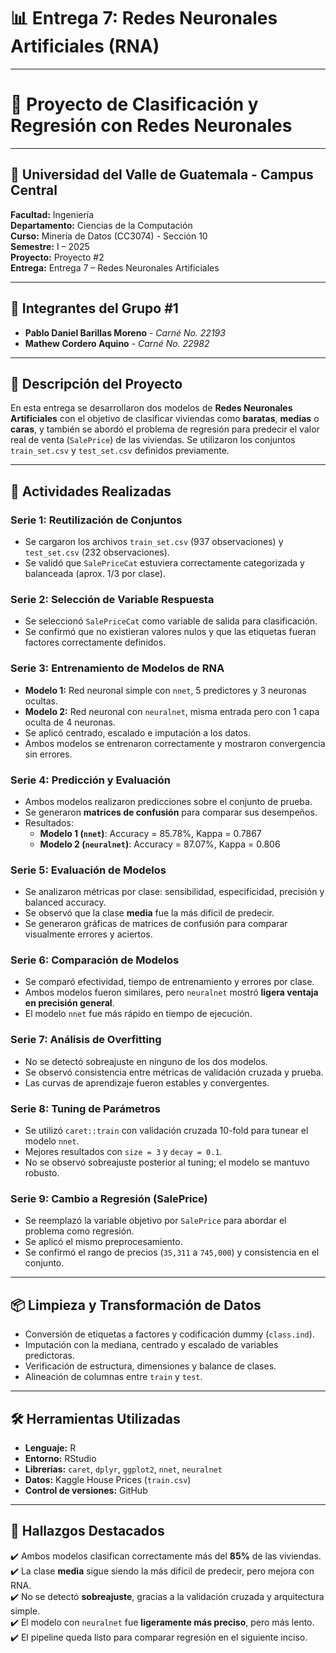 # 📊 Entrega 7: Redes Neuronales Artificiales (RNA)

---

# 🧠 Proyecto de Clasificación y Regresión con Redes Neuronales

---

## 🏫 Universidad del Valle de Guatemala - Campus Central  
**Facultad:** Ingeniería  
**Departamento:** Ciencias de la Computación  
**Curso:** Minería de Datos (CC3074) - Sección 10  
**Semestre:** I – 2025  
**Proyecto:** Proyecto #2  
**Entrega:** Entrega 7 – Redes Neuronales Artificiales  

---

## 👥 Integrantes del Grupo #1  
- **Pablo Daniel Barillas Moreno** - *Carné No. 22193*  
- **Mathew Cordero Aquino** - *Carné No. 22982*  

---

## 📌 Descripción del Proyecto  

En esta entrega se desarrollaron dos modelos de **Redes Neuronales Artificiales** con el objetivo de clasificar viviendas como **baratas**, **medias** o **caras**, y también se abordó el problema de regresión para predecir el valor real de venta (`SalePrice`) de las viviendas. Se utilizaron los conjuntos `train_set.csv` y `test_set.csv` definidos previamente.

---

## 🔎 Actividades Realizadas  

### Serie 1: Reutilización de Conjuntos  
- Se cargaron los archivos `train_set.csv` (937 observaciones) y `test_set.csv` (232 observaciones).
- Se validó que `SalePriceCat` estuviera correctamente categorizada y balanceada (aprox. 1/3 por clase).

### Serie 2: Selección de Variable Respuesta  
- Se seleccionó `SalePriceCat` como variable de salida para clasificación.
- Se confirmó que no existieran valores nulos y que las etiquetas fueran factores correctamente definidos.

### Serie 3: Entrenamiento de Modelos de RNA  
- **Modelo 1:** Red neuronal simple con `nnet`, 5 predictores y 3 neuronas ocultas.
- **Modelo 2:** Red neuronal con `neuralnet`, misma entrada pero con 1 capa oculta de 4 neuronas.
- Se aplicó centrado, escalado e imputación a los datos.
- Ambos modelos se entrenaron correctamente y mostraron convergencia sin errores.

### Serie 4: Predicción y Evaluación  
- Ambos modelos realizaron predicciones sobre el conjunto de prueba.
- Se generaron **matrices de confusión** para comparar sus desempeños.
- Resultados:
  - **Modelo 1 (`nnet`)**: Accuracy = 85.78%, Kappa = 0.7867
  - **Modelo 2 (`neuralnet`)**: Accuracy = 87.07%, Kappa = 0.806

### Serie 5: Evaluación de Modelos  
- Se analizaron métricas por clase: sensibilidad, especificidad, precisión y balanced accuracy.
- Se observó que la clase **media** fue la más difícil de predecir.
- Se generaron gráficas de matrices de confusión para comparar visualmente errores y aciertos.

### Serie 6: Comparación de Modelos  
- Se comparó efectividad, tiempo de entrenamiento y errores por clase.
- Ambos modelos fueron similares, pero `neuralnet` mostró **ligera ventaja en precisión general**.
- El modelo `nnet` fue más rápido en tiempo de ejecución.

### Serie 7: Análisis de Overfitting  
- No se detectó sobreajuste en ninguno de los dos modelos.
- Se observó consistencia entre métricas de validación cruzada y prueba.
- Las curvas de aprendizaje fueron estables y convergentes.

### Serie 8: Tuning de Parámetros  
- Se utilizó `caret::train` con validación cruzada 10-fold para tunear el modelo `nnet`.
- Mejores resultados con `size = 3` y `decay = 0.1`.
- No se observó sobreajuste posterior al tuning; el modelo se mantuvo robusto.

### Serie 9: Cambio a Regresión (SalePrice)  
- Se reemplazó la variable objetivo por `SalePrice` para abordar el problema como regresión.
- Se aplicó el mismo preprocesamiento.
- Se confirmó el rango de precios (`35,311` a `745,000`) y consistencia en el conjunto.

---

## 📦 Limpieza y Transformación de Datos  

- Conversión de etiquetas a factores y codificación dummy (`class.ind`).
- Imputación con la mediana, centrado y escalado de variables predictoras.
- Verificación de estructura, dimensiones y balance de clases.
- Alineación de columnas entre `train` y `test`.

---

## 🛠 Herramientas Utilizadas  

- **Lenguaje:** R  
- **Entorno:** RStudio  
- **Librerías:** `caret`, `dplyr`, `ggplot2`, `nnet`, `neuralnet`  
- **Datos:** Kaggle House Prices (`train.csv`)  
- **Control de versiones:** GitHub  

---

## 📢 Hallazgos Destacados  

✔️ Ambos modelos clasifican correctamente más del **85%** de las viviendas.  
✔️ La clase **media** sigue siendo la más difícil de predecir, pero mejora con RNA.  
✔️ No se detectó **sobreajuste**, gracias a la validación cruzada y arquitectura simple.  
✔️ El modelo con `neuralnet` fue **ligeramente más preciso**, pero más lento.  
✔️ El pipeline queda listo para comparar regresión en el siguiente inciso.
